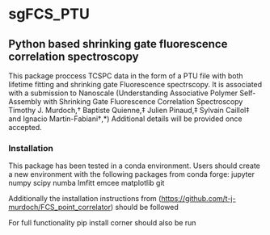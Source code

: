 # sgFCS_PTU
## Python based shrinking gate fluorescence correlation spectroscopy
This package proccess TCSPC data in the form of a PTU file with both lifetime fitting and shrinking gate Fluorescence spectrscopy. It is associated with a submission to Nanoscale (Understanding Associative Polymer Self-Assembly with Shrinking Gate Fluorescence Correlation Spectroscopy
Timothy J. Murdoch,† Baptiste Quienne,‡ Julien Pinaud,‡ Sylvain Caillol‡ and Ignacio Martín-Fabiani†,*) Additional details will be provided once accepted.

### Installation
This package has been tested in a conda environment. Users should create a new environment with the following packages from conda forge:
jupyter numpy scipy numba lmfitt emcee matplotlib git

Additionally the installation instructions from (https://github.com/t-j-murdoch/FCS_point_correlator) should be followed

For full functionality pip install corner should also be run


